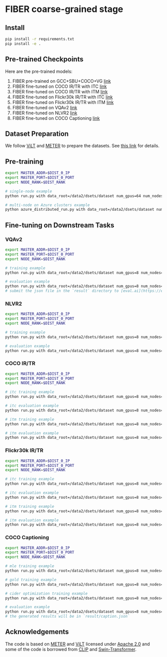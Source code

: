 # FIBER coarse-grained stage

## Install

```bash
pip install -r requirements.txt
pip install -e .
```

## Pre-trained Checkpoints

Here are the pre-trained models:
1. FIBER pre-trained on GCC+SBU+COCO+VG [link](https://datarelease.blob.core.windows.net/fiber/coarse_grained/fiber_pretrain.ckpt)
2. FIBER fine-tuned on COCO IR/TR with ITC [link](https://datarelease.blob.core.windows.net/fiber/coarse_grained/fiber_coco_irtr_itc.ckpt)
3. FIBER fine-tuned on COCO IR/TR with ITM [link](https://datarelease.blob.core.windows.net/fiber/coarse_grained/fiber_coco_irtr_itm.ckpt)
4. FIBER fine-tuned on Flickr30k IR/TR with ITC [link](https://datarelease.blob.core.windows.net/fiber/coarse_grained/fiber_f30k_irtr_itc.ckpt)
5. FIBER fine-tuned on Flickr30k IR/TR with ITM [link](https://datarelease.blob.core.windows.net/fiber/coarse_grained/fiber_f30k_irtr_itm.ckpt)
6. FIBER fine-tuned on VQAv2 [link](https://datarelease.blob.core.windows.net/fiber/coarse_grained/fiber_vqa.ckpt)
7. FIBER fine-tuned on NLVR2 [link](https://datarelease.blob.core.windows.net/fiber/coarse_grained/fiber_nlvr2.ckpt)
8. FIBER fine-tuned on COCO Captioning [link](https://datarelease.blob.core.windows.net/fiber/coarse_grained/fiber_coco_caption.ckpt)


## Dataset Preparation

We follow [ViLT](https://github.com/dandelin/ViLT) and [METER](https://github.com/zdou0830/METER) to prepare the datasets. See [this link](https://github.com/dandelin/ViLT/blob/master/DATA.md) for details.

## Pre-training

```bash
export MASTER_ADDR=$DIST_0_IP
export MASTER_PORT=$DIST_0_PORT
export NODE_RANK=$DIST_RANK

# single-node example
python run.py with data_root=/data2/dsets/dataset num_gpus=64 num_nodes=1 task_mlm_itm_itc per_gpu_batchsize=8

# multi-node on Azure clusters example
python azure_distributed_run.py with data_root=/data2/dsets/dataset num_gpus=8 num_nodes=8 task_mlm_itm_itc per_gpu_batchsize=8
``` 

## Fine-tuning on Downstream Tasks

### VQAv2

```bash
export MASTER_ADDR=$DIST_0_IP
export MASTER_PORT=$DIST_0_PORT
export NODE_RANK=$DIST_RANK

# training example
python run.py with data_root=/data2/dsets/dataset num_gpus=8 num_nodes=1 task_finetune_vqa per_gpu_batchsize=8 load_path=fiber_pretrain.ckpt

# evaluation example
python run.py with data_root=/data2/dsets/dataset num_gpus=8 num_nodes=1 task_finetune_vqa per_gpu_batchsize=32 load_path=fiber_vqa.ckpt test_only=True
# submit the json file in the `result` directory to [eval.ai](https://eval.ai/web/challenges/challenge-page/830/overview) evaluation server to get the test-dev and/or test-std scores.
```

### NLVR2

```bash
export MASTER_ADDR=$DIST_0_IP
export MASTER_PORT=$DIST_0_PORT
export NODE_RANK=$DIST_RANK

# training example
python run.py with data_root=/data2/dsets/dataset num_gpus=8 num_nodes=1  task_finetune_nlvr2 per_gpu_batchsize=8 load_path=fiber_pretrain.ckpt

# evaluation example
python run.py with data_root=/data2/dsets/dataset num_gpus=8 num_nodes=1  task_finetune_nlvr2 per_gpu_batchsize=32 load_path=fiber_nlvr2.ckpt test_only=True
``` 

### COCO IR/TR

```bash
export MASTER_ADDR=$DIST_0_IP
export MASTER_PORT=$DIST_0_PORT
export NODE_RANK=$DIST_RANK

# itc training example
python run.py with data_root=/data2/dsets/dataset num_gpus=8 num_nodes=1 task_finetune_irtr_itc_coco per_gpu_batchsize=128 load_path=fiber_pretrain.ckpt

# itc evaluation example
python run.py with data_root=/data2/dsets/dataset num_gpus=8 num_nodes=1 task_finetune_irtr_itc_coco per_gpu_batchsize=32 load_path=fiber_coco_irtr_itc.ckpt get_recall_metric=True test_only=True

# itm training example
python run.py with data_root=/data2/dsets/dataset num_gpus=8 num_nodes=1 task_finetune_irtr_itm_coco per_gpu_batchsize=8 load_path=fiber_pretrain.ckpt

# itm evaluation example
python run.py with data_root=/data2/dsets/dataset num_gpus=8 num_nodes=1 task_finetune_irtr_itm_coco per_gpu_batchsize=32 load_path=fiber_coco_irtr_itc.ckpt get_recall_metric=True get_recall_metric_itc=False test_only=True
``` 

### Flickr30k IR/TR

```bash
export MASTER_ADDR=$DIST_0_IP
export MASTER_PORT=$DIST_0_PORT
export NODE_RANK=$DIST_RANK

# itc training example
python run.py with data_root=/data2/dsets/dataset num_gpus=8 num_nodes=1 task_finetune_irtr_itc_f30k per_gpu_batchsize=128 load_path=fiber_coco_irtr_itc.ckpt

# itc evaluation example
python run.py with data_root=/data2/dsets/dataset num_gpus=8 num_nodes=1 task_finetune_irtr_itc_f30k per_gpu_batchsize=32 load_path=fiber_f30k_irtr_itc.ckpt get_recall_metric=True test_only=True

# itm training example
python run.py with data_root=/data2/dsets/dataset num_gpus=8 num_nodes=1 task_finetune_irtr_itm_f30k per_gpu_batchsize=8 load_path=fiber_coco_irtr_itm.ckpt

# itm evaluation example
python run.py with data_root=/data2/dsets/dataset num_gpus=8 num_nodes=1 task_finetune_irtr_itm_f30k per_gpu_batchsize=32 load_path=fiber_f30k_irtr_itm.ckpt get_recall_metric=True get_recall_metric_itc=False
```

### COCO Captioning

```bash
export MASTER_ADDR=$DIST_0_IP
export MASTER_PORT=$DIST_0_PORT
export NODE_RANK=$DIST_RANK

# mle training example
python run.py with data_root=/data2/dsets/dataset num_gpus=8 num_nodes=1 task_finetune_caption_mle_coco per_gpu_batchsize=8 load_path=fiber_pretrain.ckpt

# gold training example
python run.py with data_root=/data2/dsets/dataset num_gpus=8 num_nodes=1 task_finetune_caption_gold_coco per_gpu_batchsize=8 load_path=fiber_coco_caption_mle.ckpt

# cider optimization training example
python run.py with data_root=/data2/dsets/dataset num_gpus=8 num_nodes=1 task_finetune_caption_cider_coco per_gpu_batchsize=8 load_path=fiber_coco_caption_gold.ckpt

# evaluation example
python run.py with data_root=/data2/dsets/dataset num_gpus=8 num_nodes=1 task_finetune_caption_mle_coco per_gpu_batchsize=32 load_path=fiber_coco_caption.ckpt
# the generated results will be in `result/caption.json`
```


## Acknowledgements

The code is based on [METER](https://github.com/zdou0830/METER) and [ViLT](https://github.com/dandelin/ViLT) licensed under [Apache 2.0](https://github.com/dandelin/ViLT/blob/master/LICENSE) and some of the code is borrowed from [CLIP](https://github.com/openai/CLIP) and [Swin-Transformer](https://github.com/microsoft/Swin-Transformer).
